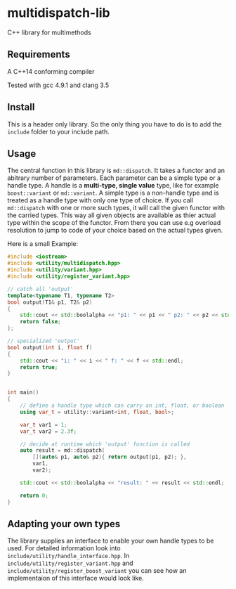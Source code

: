 # multidispatch-lib
C++ library for multimethods

## Requirements
A C++14 conforming compiler

Tested with gcc 4.9.1 and clang 3.5

## Install
This is a header only library. So the only thing you have to do is to add
the `include` folder to your include path.

## Usage
The central function in this library is `md::dispatch`. It takes a functor
and an abitrary number of parameters. Each parameter can be a simple type
or a handle type. A handle is a **multi-type, single value** type, like for
example `boost::variant` or `md::variant`. A simple type is a non-handle type
and is treated as a handle type with only one type of choice. If you call
`md::dispatch` with one or more such types, it will call the given functor
with the carried types. This way all given objects are available as thier
actual type within the scope of the functor. From there you can use
e.g overload resolution to jump to code of your choice based on the actual
types given.

Here is a small Example:
```cpp
#include <iostream>
#include <utility/multidispatch.hpp>
#include <utility/variant.hpp>
#include <utility/register_variant.hpp>

// catch all 'output'
template<typename T1, typename T2>
bool output(T1& p1, T2& p2)
{
    std::cout << std::boolalpha << "p1: " << p1 << " p2: " << p2 << std::endl;
    return false;
};

// specialized 'output'
bool output(int i, float f)
{
    std::cout << "i: " << i << " f: " << f << std::endl;
    return true;
}


int main()
{
    // define a handle type which can carry an int, float, or boolean
    using var_t = utility::variant<int, float, bool>;

    var_t var1 = 1;
    var_t var2 = 2.3f;

    // decide at runtime which 'output' function is called
    auto result = md::dispatch(
        [](auto& p1, auto& p2){ return output(p1, p2); },
        var1,
        var2);

    std::cout << std::boolalpha << "result: " << result << std::endl;

    return 0;
}
```

## Adapting your own types
The library supplies an interface to enable your own handle types to be used.
For detailed information look into `include/utility/handle_interface.hpp`.
In `include/utility/register_variant.hpp` and `include/utility/register_boost_variant`
you can see how an implementaion of this interface would look like.
